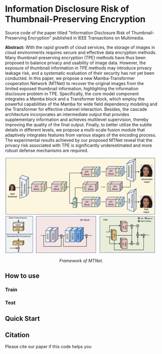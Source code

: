 # Information Disclosure Risk of Thumbnail-Preserving Encryption
Source code of the paper titled "Information Disclosure Risk of Thumbnail-Preserving Encryption" published in IEEE Transactions on Multimedia.

**Abstract:** With the rapid growth of cloud services, the storage of images in cloud environments requires secure and effective
data encryption methods. Many thumbnail-preserving encryption
(TPE) methods have thus been proposed to balance privacy and
usability of image data. However, the exposure of thumbnail
information in TPE methods may introduce privacy leakage risk,
and a systematic evaluation of their security has not yet been
conducted. In this paper, we propose a new Mamba-Transformer
cooperation Network (MTNet) to recover the original images
from the limited exposed thumbnail information, highlighting
the information disclosure problem in TPE. Specifically, the core
model component integrates a Mamba block and a Transformer
block, which employ the powerful capabilities of the Mamba
for wide field dependency modeling and the Transformer for
effective channel interaction. Besides, the cascade architecture
incorporates an intermediate output that provides supplementary information and achieves multilevel supervision, thereby
improving the quality of the final output. Finally, to better
utilize the subtle details in different levels, we propose a multi-scale fusion module that adaptively integrates features from
various stages of the encoding process. The experimental results
achieved by our proposed MTNet reveal that the privacy risk
associated with TPE is significantly underestimated and more
robust defense mechanisms are required.

<p align='center'>  
  <img src='https://github.com/HITLiXincodes/MTNet/blob/main/whole.png' width='870'/>
</p>
<p align='center'>  
  <em>Framework of MTNet.</em>
</p>

## How to use
### Train
### Test
## Quick Start
## Citation
Please cite our paper if this code helps you
```

```

